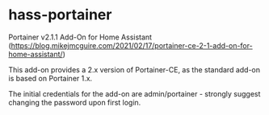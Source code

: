 # hass-portainer
Portainer v2.1.1 Add-On for Home Assistant (https://blog.mikejmcguire.com/2021/02/17/portainer-ce-2-1-add-on-for-home-assistant/)

This add-on provides a 2.x version of Portainer-CE, as the standard add-on is based on Portainer 1.x.

The initial credentials for the add-on are admin/portainer - strongly suggest changing the password upon first login.
